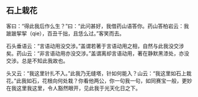##  石上栽花

客曰：“得此我后作么生？”曰：“此问甚好，我借药山语答你。药山答柏岩云：我跛跛挈挈（qie），百丑千拙，且恁么过。”客笑而去。

石头垂语云：“言语动用没交涉。”盖谓若著于言语动用之相，自然与此我没交涉矣。药山云：“非言语动用亦没交涉。”盖谓离却言语动用，著在静默黑漆处，亦没交涉。总是不知此我故也。

头又云：“我这里针扎不入。”此我乃无缝塔，针如何能入？山云：“我这里如石上栽花。”此我如石，花根向何处栽？你看他两公，你一句我一句，如同赛宝一般，更妙在我这里我这里，令人豁然眼开，见此我于光天化日之下。

